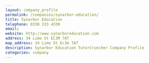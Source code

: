 ```yaml
---
layout: company_profile
permalink: /companies/synarbor-education/
title: Synarbor Education
telephone: 0330 333 4330
email: 
website: http://www.synarboreducation.com
address: 34 Lime St EC3M 7AT
map_address: 34 Lime St Ec3m 7AT
description: Synarbor Education TutorCruncher Company Profile
categories: company
---
```



